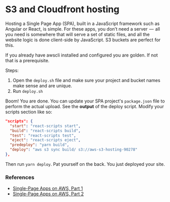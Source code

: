 # S3 and Cloudfront hosting

Hosting a Single Page App (SPA), built in a JavaScript framework such as Angular or React, is simple. For these apps, you don’t need a server  —  all you need is somewhere that will serve a set of static files, and all the website logic is done client-side by JavaScript. S3 buckets are perfect for this.

If you already have awscli installed and configured you are golden. If not that is a prerequisite.

Steps:

1. Open the `deploy.sh` file and make sure your project and bucket names make sense and are unique.
2. Run `deploy.sh`

Boom! You are done. You can update your SPA project's `package.json` file to perform the actual upload. See the **output** of the deploy script. Modify your scripts section like so:

```json
"scripts": {
  "start": "react-scripts start",
  "build": "react-scripts build",
  "test": "react-scripts test",
  "eject": "react-scripts eject",
  "predeploy": "yarn build",
  "deploy": "aws s3 sync build/ s3://aws-s3-hosting-90278"
},
```

Then run `yarn deploy`. Pat yourself on the back. You just deployed your site.

### References

- [Single-Page Apps on AWS, Part 1](https://medium.com/@P_Lessing/single-page-apps-on-aws-part-1-hosting-a-website-on-s3-3c9871f126)
- [Single-Page Apps on AWS, Part 2](https://medium.com/@P_Lessing/single-page-apps-on-aws-part-2-deploying-a-compiled-frontend-33723e8f6814)
